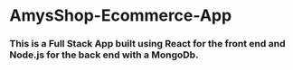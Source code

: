 # AmysShop-Ecommerce-App

### This is a Full Stack App built using React for the front end and Node.js for the back end with a MongoDb.
